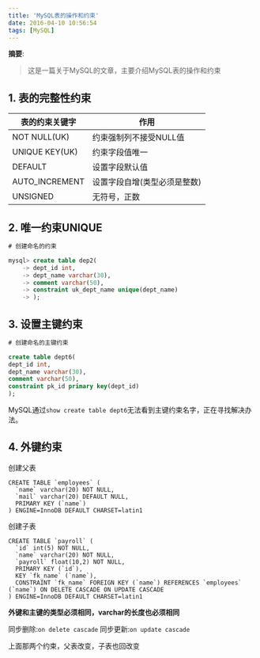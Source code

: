 ```yaml
---
title: 'MySQL表的操作和约束'
date: 2016-04-10 10:56:54
tags: [MySQL]
---
```


__摘要__:

> 这是一篇关于MySQL的文章，主要介绍MySQL表的操作和约束


<!--more-->
## 1. 表的完整性约束

|表的约束关键字|作用|
|----|----|
|NOT NULL(UK)|约束强制列不接受NULL值|
|UNIQUE KEY(UK)|约束字段值唯一|
|DEFAULT|设置字段默认值|
|AUTO_INCREMENT|设置字段自增(类型必须是整数)|
|UNSIGNED|无符号，正数|

## 2. 唯一约束UNIQUE

```sql
# 创建命名的约束

mysql> create table dep2(
    -> dept_id int,
    -> dept_name varchar(30),
    -> comment varchar(50),
    -> constraint uk_dept_name unique(dept_name)
    -> );
```

## 3. 设置主键约束

```sql
# 创建命名的主键约束

create table dept6(
dept_id int,
dept_name varchar(30),
comment varchar(50),
constraint pk_id primary key(dept_id)
);
```

MySQL通过`show create table dept6`无法看到主键约束名字，正在寻找解决办法。

## 4. 外键约束

创建父表

```
CREATE TABLE `employees` (
  `name` varchar(20) NOT NULL,
  `mail` varchar(20) DEFAULT NULL,
  PRIMARY KEY (`name`)
) ENGINE=InnoDB DEFAULT CHARSET=latin1
```

创建子表

```
CREATE TABLE `payroll` (
  `id` int(5) NOT NULL,
  `name` varchar(20) NOT NULL,
  `payroll` float(10,2) NOT NULL,
  PRIMARY KEY (`id`),
  KEY `fk_name` (`name`),
  CONSTRAINT `fk_name` FOREIGN KEY (`name`) REFERENCES `employees` (`name`) ON DELETE CASCADE ON UPDATE CASCADE
) ENGINE=InnoDB DEFAULT CHARSET=latin1

```

**外键和主键的类型必须相同，varchar的长度也必须相同**

同步删除:`on delete cascade`
同步更新:`on update cascade`

上面那两个约束，父表改变，子表也回改变
